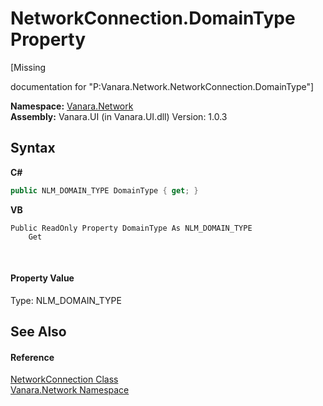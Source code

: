 # NetworkConnection.DomainType Property 
 

\[Missing <summary> documentation for "P:Vanara.Network.NetworkConnection.DomainType"\]

**Namespace:**&nbsp;<a href="6f9c0845-1a20-2cb1-a754-0b5e90c1683a">Vanara.Network</a><br />**Assembly:**&nbsp;Vanara.UI (in Vanara.UI.dll) Version: 1.0.3

## Syntax

**C#**<br />
``` C#
public NLM_DOMAIN_TYPE DomainType { get; }
```

**VB**<br />
``` VB
Public ReadOnly Property DomainType As NLM_DOMAIN_TYPE
	Get
```

<br />

#### Property Value
Type: NLM_DOMAIN_TYPE

## See Also


#### Reference
<a href="f14324ae-40fd-5f8b-fa5c-f5daabadd43d">NetworkConnection Class</a><br /><a href="6f9c0845-1a20-2cb1-a754-0b5e90c1683a">Vanara.Network Namespace</a><br />